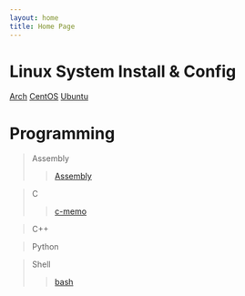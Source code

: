 ```yaml
---
layout: home
title: Home Page
---
```


Linux System Install & Config
=============================
[Arch](https://github.com/ArtistH/config/blob/master/Arch.md)
[CentOS](https://github.com/ArtistH/config/blob/master/CentOS.md)
[Ubuntu](https://github.com/ArtistH/config/blob/master/Ubuntu.md)


Programming
===========
>Assembly
>>[Assembly](https://github.com/ArtistH/Assembly)

>C
>>[c-memo](https://github.com/ArtistH/c-memo)

>C++

>Python

>Shell
>>[bash](https://github.com/ArtistH/shell/tree/master/bash)

